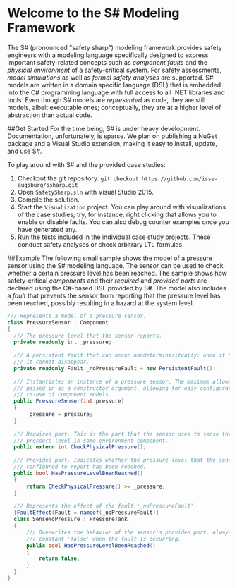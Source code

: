 Welcome to the S# Modeling Framework
============

The S# (pronounced "safety sharp") modeling framework provides safety engineers with a modeling language specifically designed to express important safety-related concepts such as _component faults_ and the _physical environment_ of a safety-critical 
system. For safety assessments, _model simulations_ as well as _formal safety analyses_ are supported. S# models are written in a 
domain specific language (DSL) that is embedded into the C# programming language with full access to all .NET 
libraries and tools. Even though S# models are _represented_ as code, they are still models, albeit 
executable ones; conceptually, they are at a higher level of abstraction than actual code. 

##Get Started
For the time being, S# is under heavy development. Documentation, unfortunately, is sparse. We plan on 
publishing a NuGet package and a Visual Studio extension, making it easy to install, update, and use S#. 

To play around with S# and the provided case studies:

1. Checkout the git repository: ``git checkout https://github.com/isse-augsburg/ssharp.git``
2. Open `SafetySharp.sln` with Visual Studio 2015.
3. Compile the solution.
4. Start the `Visualization` project. You can play around with visualizations of the case studies; try, for instance, right clicking that allows you to enable or disable faults. You can also debug counter examples once you have generated any.
5. Run the tests included in the individual case study projects. These conduct safety analyses or check arbitrary LTL formulas.

##Example
The following small sample shows the model of a pressure sensor using the S# modeling language. The sensor can 
be used to check whether a certain pressure level has been reached. The sample shows how safety-critical 
_components_ and their _required_ and _provided ports_ are declared using the C#-based DSL provided by S#. The 
model also includes a _fault_ that prevents the sensor from reporting that the pressure level has been 
reached, possibly resulting in a hazard at the system level.

```C#
/// Represents a model of a pressure sensor.
class PressureSensor : Component 
{
  /// The pressure level that the sensor reports.
  private readonly int _pressure;
  
  /// A persistent fault that can occur nondeterminisitcally; once it has occurred,
  /// it cannot disappear.
  private readonly Fault _noPressureFault = new PersistentFault();
  
  /// Instantiates an instance of a pressure sensor. The maximum allowed pressure is 
  /// passed in as a constructor argument, allowing for easy configuration and 
  /// re-use of component models.
  public PressureSensor(int pressure)
  {
      _pressure = pressure;
  }
  
  /// Required port. This is the port that the sensor uses to sense the actual 
  /// pressure level in some environment component.
  public extern int CheckPhysicalPressure();
  
  /// Provided port. Indicates whether the pressure level that the sensor is 
  /// configured to report has been reached.
  public bool HasPressureLevelBeenReached() 
  {
      return CheckPhysicalPressure() >= _pressure;
  }
  
  /// Represents the effect of the fault '_noPressureFault'.
  [FaultEffect(Fault = nameof(_noPressureFault)] 
  class SenseNoPressure : PressureTank
  { 
      /// Overwrites the behavior of the sensor's provided port, always returning the 
      /// constant 'false' when the fault is occurring.
      public bool HasPressureLevelBeenReached() 
      {
          return false; 
      }
  }
}
```
